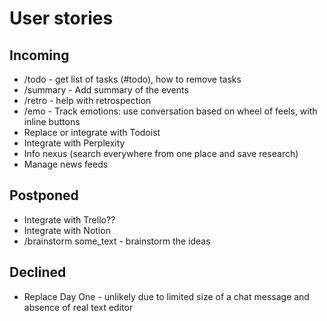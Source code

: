 # User stories

## Incoming

* /todo - get list of tasks (#todo), how to remove tasks
* /summary - Add summary of the events
* /retro - help with retrospection
* /emo - Track emotions: use conversation based on wheel of feels, with inline buttons
* Replace or integrate with Todoist
* Integrate with Perplexity
* Info nexus (search everywhere from one place and save research)
* Manage news feeds

## Postponed

* Integrate with Trello??
* Integrate with Notion
* /brainstorm some_text - brainstorm the ideas


## Declined

* Replace Day One - unlikely due to limited size of a chat message and absence of real text editor
